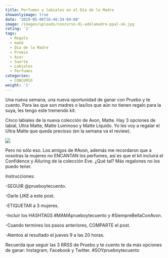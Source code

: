 ```yaml
---
title: Perfumes y labiales en el Día de la Madre
showonlyimage: true
date: '2019-05-06T16:48:34-04:00'
image: /images/uploads/concurso-di-adelamadre-ppal-ok.jpg
rating: '1'
tags:
  - Regalo
  - mamá
  - Día de la Madre
  - Premio
  - Azar
  - Suerte
  - Labiales
  - Perfumes
categories:
  - CONCURSO
weight: '1'
---
```

Una nueva semana, una nueva oportunidad de ganar con Pruebo y te cuento. Para las que son madres o las/los que aún no tienen regalo para la suya, les tengo este tremendo kit.

<!--more-->

Cinco labiales de la nueva colección de Avon, Matte. Hay 3 opciones de labial, Ultra Matte, Matte Luminoso y Matte Líquido. Yo les voy a regalar el Ultra Matte que queda precioso (en la semana va el review).

![](/images/uploads/concurso-di-a-de-la-madre-2.jpg)

Pero no sólo eso. Los amigos de #Avon, además me recordaron que a nosotras la mujeres no ENCANTAN los perfumes, así es que el kit incluirá el Confidence y Alluring de la colección Eve. ¿Qué tal? Más regalones no los puedo tener.

Instrucciones:

\-SEGUIR @prueboytecuento.

\-Darle LIKE a este post.

\-ETIQUETAR a 3 mujeres.

\-Incluir los HASHTAGS #MAMÁprueboytecuento y #SiempreBellaConAvon.

\-Cuando termines los pasos anteriores, COMPARTE el post.

\-Atentos al resultado el jueves 9 a las 20 horas.

Recuerda que seguir las 3 RRSS de Pruebo y te cuento te da más opciones de ganar: Instagram, Facebook y Twitter. #SOYprueboytecuento
